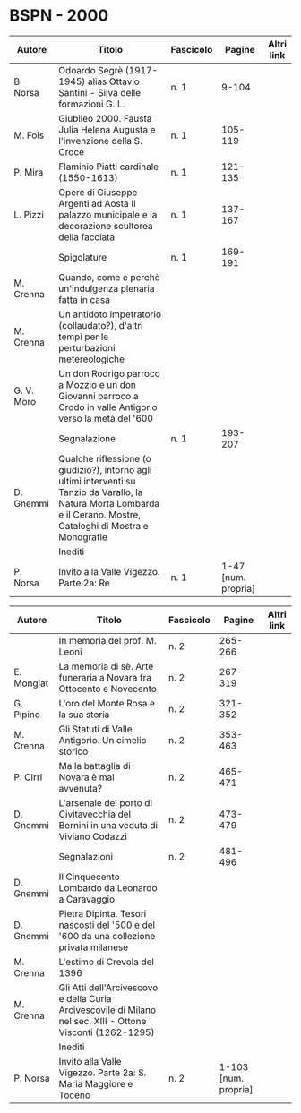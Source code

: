 # BSPN - 2000

| Autore     | Titolo                                                                                                                                                                 | Fascicolo | Pagine              | Altri link |
|------------|------------------------------------------------------------------------------------------------------------------------------------------------------------------------|-----------|---------------------|------------|
| B. Norsa   | Odoardo Segrè (1917-1945) alias Ottavio Santini - Silva delle formazioni G. L.                                                                                         | n. 1      | 9-104               |            |
| M. Fois    | Giubileo 2000. Fausta Julia Helena Augusta e l'invenzione della S. Croce                                                                                               | n. 1      | 105-119             |            |
| P. Mira    | Flaminio Piatti cardinale (1550-1613)                                                                                                                                  | n. 1      | 121-135             |            |
| L. Pizzi   | Opere di Giuseppe Argenti ad Aosta Il palazzo municipale e la decorazione scultorea della facciata                                                                     | n. 1      | 137-167             |            |
|            | Spigolature                                                                                                                                                            | n. 1      | 169-191             |            |
| M. Crenna  | Quando, come e perchè un'indulgenza plenaria fatta in casa                                                                                                             |           |                     |            |
| M. Crenna  | Un antidoto impetratorio (collaudato?), d'altri tempi per le perturbazioni metereologiche                                                                              |           |                     |            |
| G. V. Moro | Un don Rodrigo parroco a Mozzio e un don Giovanni parroco a Crodo in valle Antigorio verso la metà del '600                                                            |           |                     |            |
|            | Segnalazione                                                                                                                                                           | n. 1      | 193-207             |            |
| D. Gnemmi  | Qualche riflessione (o giudizio?), intorno agli ultimi interventi su Tanzio da Varallo, la Natura Morta Lombarda e il Cerano. Mostre, Cataloghi di Mostra e Monografie |           |                     |            |
|            | Inediti                                                                                                                                                                |           |                     |            |
| P. Norsa   | Invito alla Valle Vigezzo. Parte 2a: Re                                                                                                                                | n. 1      | 1-47 [num. propria] |            |

| Autore     | Titolo                                                                                                      | Fascicolo | Pagine               | Altri link |
|------------|-------------------------------------------------------------------------------------------------------------|-----------|----------------------|------------|
|            | In memoria del prof. M. Leoni                                                                               | n. 2      | 265-266              |            |
| E. Mongiat | La memoria di sè. Arte funeraria a Novara fra Ottocento e Novecento                                         | n. 2      | 267-319              |            |
| G. Pipino  | L'oro del Monte Rosa e la sua storia                                                                        | n. 2      | 321-352              |            |
| M. Crenna  | Gli Statuti di Valle Antigorio. Un cimelio storico                                                          | n. 2      | 353-463              |            |
| P. Cirri   | Ma la battaglia di Novara è mai avvenuta?                                                                   | n. 2      | 465-471              |            |
| D. Gnemmi  | L'arsenale del porto di Civitavecchia del Bernini in una veduta di Viviano Codazzi                          | n. 2      | 473-479              |            |
|            | Segnalazioni                                                                                                | n. 2      | 481-496              |            |
| D. Gnemmi  | Il Cinquecento Lombardo da Leonardo a Caravaggio                                                            |           |                      |            |
| D. Gnemmi  | Pietra Dipinta. Tesori nascosti del '500 e del '600 da una collezione privata milanese                      |           |                      |            |
| M. Crenna  | L'estimo di Crevola del 1396                                                                                |           |                      |            |
| M. Crenna  | Gli Atti dell'Arcivescovo e della Curia Arcivescovile di Milano nel sec. XIII - Ottone Visconti (1262-1295) |           |                      |            |
|            | Inediti                                                                                                     |           |                      |            |
| P. Norsa   | Invito alla Valle Vigezzo. Parte 2a: S. Maria Maggiore e Toceno                                             | n. 2      | 1-103 [num. propria] |            |
